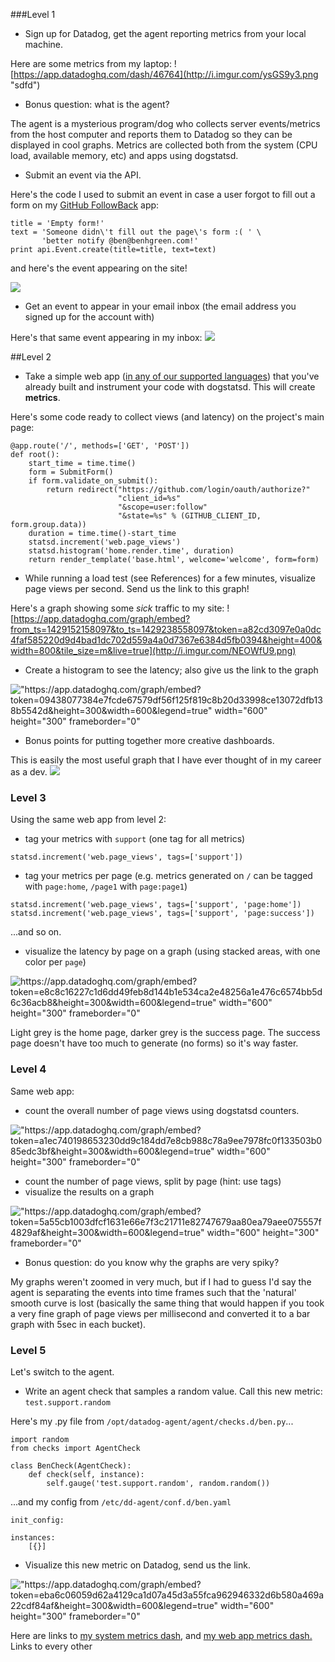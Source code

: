 ###Level 1

* Sign up for Datadog, get the agent reporting metrics from your local machine.

Here are some metrics from my laptop:
![https://app.datadoghq.com/dash/46764](http://i.imgur.com/ysGS9y3.png "sdfd") 

* Bonus question: what is the agent?

The agent is a mysterious program/dog who collects server events/metrics from the host computer and reports them to Datadog so they can be displayed in cool graphs. Metrics are collected both from the system (CPU load, available memory, etc) and apps using dogstatsd.

* Submit an event via the API.

Here's the code I used to submit an event in case a user forgot to fill out a form on my [GitHub FollowBack](http://githubfollowback.projects.benhgreen.com) app:
```
title = 'Empty form!'
text = 'Someone didn\'t fill out the page\'s form :( ' \
       'better notify @ben@benhgreen.com!'
print api.Event.create(title=title, text=text)
```

and here's the event appearing on the site!

![](http://i.imgur.com/MCJc5kC.png) 


* Get an event to appear in your email inbox (the email address you signed up for the account with)

Here's that same event appearing in my inbox:
![](http://i.imgur.com/rdArpYa.png) 

##Level 2

* Take a simple web app ([in any of our supported languages](http://docs.datadoghq.com/libraries/)) that you've already built and instrument your code with dogstatsd. This will create **metrics**.

Here's some code ready to collect views (and latency) on the project's main page:
```
@app.route('/', methods=['GET', 'POST'])
def root():
    start_time = time.time()
    form = SubmitForm()
    if form.validate_on_submit():
        return redirect("https://github.com/login/oauth/authorize?"
                        "client_id=%s"
                        "&scope=user:follow"
                        "&state=%s" % (GITHUB_CLIENT_ID, form.group.data))
    duration = time.time()-start_time
    statsd.increment('web.page_views')
    statsd.histogram('home.render.time', duration)
    return render_template('base.html', welcome='welcome', form=form)
```

* While running a load test (see References) for a few minutes, visualize page views per second. Send us the link to this graph!

Here's a graph showing some *sick* traffic to my site:
![https://app.datadoghq.com/graph/embed?from_ts=1429152158097&to_ts=1429238558097&token=a82cd3097e0a0dc4faf585220d9d4bad1dc702d559a4a0d7367e6384d5fb0394&height=400&width=800&tile_size=m&live=true](http://i.imgur.com/NEOWfU9.png) 

* Create a histogram to see the latency; also give us the link to the graph

!["https://app.datadoghq.com/graph/embed?token=09438077384e7fcde67579df56f125f819c8b20d33998ce13072dfb138b5542d&height=300&width=600&legend=true" width="600" height="300" frameborder="0"](http://i.imgur.com/tLOxmax.png)

* Bonus points for putting together more creative dashboards.

This is easily the most useful graph that I have ever thought of in my career as a dev.
![](http://i.imgur.com/aocSGN7.png)  

### Level 3

Using the same web app from level 2:
* tag your metrics with `support` (one tag for all metrics)

```
statsd.increment('web.page_views', tags=['support'])
```
* tag your metrics per page (e.g. metrics generated on `/` can be tagged with `page:home`, `/page1` with `page:page1`)

```
statsd.increment('web.page_views', tags=['support', 'page:home'])
statsd.increment('web.page_views', tags=['support', 'page:success'])
```
...and so on.

* visualize the latency by page on a graph (using stacked areas, with one color per `page`)

![https://app.datadoghq.com/graph/embed?token=e8c8c16227c1d6dd49feb8d144b1e534ca2e48256a1e476c6574bb5d6c36acb8&height=300&width=600&legend=true" width="600" height="300" frameborder="0"](http://i.imgur.com/PM3Lezq.png)

Light grey is the home page, darker grey is the success page. The success page doesn't have too much to generate (no forms) so it's way faster.

### Level 4

Same web app:

* count the overall number of page views using dogstatsd counters.

!["https://app.datadoghq.com/graph/embed?token=a1ec740198653230dd9c184dd7e8cb988c78a9ee7978fc0f133503b085edc3bf&height=300&width=600&legend=true" width="600" height="300" frameborder="0"](http://i.imgur.com/6KuU9UK.png) 

* count the number of page views, split by page (hint: use tags)
* visualize the results on a graph

!["https://app.datadoghq.com/graph/embed?token=5a55cb1003dfcf1631e66e7f3c21711e82747679aa80ea79aee075557f4829af&height=300&width=600&legend=true" width="600" height="300" frameborder="0"](http://i.imgur.com/bNMx8yx.png) 
* Bonus question: do you know why the graphs are very spiky?

My graphs weren't zoomed in very much, but if I had to guess I'd say the agent is separating the events into time frames such that the 'natural' smooth curve is lost (basically the same thing that would happen if you took a very fine graph of page views per millisecond and converted it to a bar graph with 5sec in each bucket).

### Level 5

Let's switch to the agent.

* Write an agent check that samples a random value. Call this new metric: `test.support.random`

Here's my .py file from `/opt/datadog-agent/agent/checks.d/ben.py`...
```
import random
from checks import AgentCheck

class BenCheck(AgentCheck):
	def check(self, instance):
		self.gauge('test.support.random', random.random())
```
...and my config from `/etc/dd-agent/conf.d/ben.yaml` 
```
init_config:

instances:
    [{}]
```
* Visualize this new metric on Datadog, send us the link.

!["https://app.datadoghq.com/graph/embed?token=eba6c06059d62a4129ca1d07a45d3a55fca962946332d6b580a469a22cdf84af&height=300&width=600&legend=true" width="600" height="300" frameborder="0"](http://i.imgur.com/XAEpevH.png) 

Here are links to [my system metrics dash](https://app.datadoghq.com/dash/46764), and [my web app metrics dash.](https://app.datadoghq.com/dash/46759) Links to every other 

